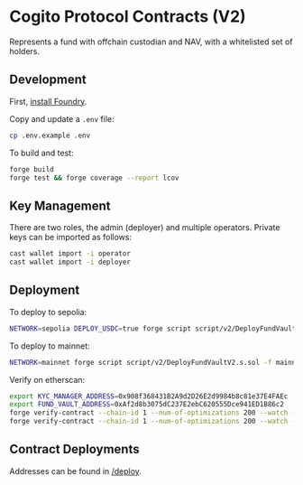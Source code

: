 # Cogito Protocol Contracts (V2)

Represents a fund with offchain custodian and NAV, with a whitelisted set of holders.

## Development

First, [install Foundry](https://book.getfoundry.sh/getting-started/installation).

Copy and update a `.env` file:

```sh
cp .env.example .env
```

To build and test:

```sh
forge build
forge test && forge coverage --report lcov
```

## Key Management

There are two roles, the admin (deployer) and multiple operators. Private keys can be imported as follows:

```sh
cast wallet import -i operator
cast wallet import -i deployer
```

## Deployment

To deploy to sepolia:

```sh
NETWORK=sepolia DEPLOY_USDC=true forge script script/v2/DeployFundVaultV2.s.sol -f sepolia --account deployer --broadcast
```

To deploy to mainnet:

```sh
NETWORK=mainnet forge script script/v2/DeployFundVaultV2.s.sol -f mainnet --account deployer --broadcast
```

Verify on etherscan:

```sh
export KYC_MANAGER_ADDRESS=0x908f368431B2A9d2D26E2d9984b8c81e37E4FAEc
export FUND_VAULT_ADDRESS=0xAf2d8b3075dC237E2ebC620555Dce941ED1B86c2
forge verify-contract --chain-id 1 --num-of-optimizations 200 --watch --constructor-args $(cast abi-encode "constructor(bool)" true) --compiler-version v0.8.19+commit.7dd6d404 $KYC_MANAGER_ADDRESS src/KycManager.sol:KycManager
forge verify-contract --chain-id 1 --num-of-optimizations 200 --watch --constructor-args $(cast abi-encode "constructor(address,address,address)" $OPERATOR_ADDRESS $CUSTODIAN_ADDRESS $KYC_MANAGER_ADDRESS) --compiler-version v0.8.19+commit.7dd6d404 $FUND_VAULT_ADDRESS src/v2/FundVaultV2.sol:FundVaultV2
```

## Contract Deployments

Addresses can be found in [/deploy](/deploy).

